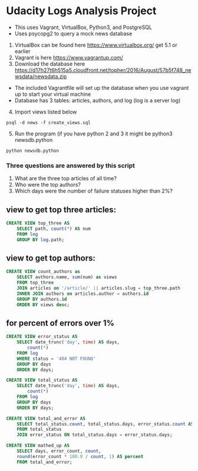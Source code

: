 # Udacity Logs Analysis Project

* This uses Vagrant, VirtualBox, Python3, and PostgreSQL
* Uses psycopg2 to query a mock news database
1. VirtualBox can be found here https://www.virtualbox.org/ get 5.1 or earlier
2. Vagrant is here https://www.vagrantup.com/
3. Download the database here https://d17h27t6h515a5.cloudfront.net/topher/2016/August/57b5f748_newsdata/newsdata.zip
* The included Vagrantfile will set up the database when you use vagrant up to start your virtual machine
* Database has 3 tables: articles, authors, and log (log is a server log)
4. Import views listed below
```
psql -d news -f create_views.sql
```
5. Run the program (if you have python 2 and 3 it might be python3 newsdb.python
```
python newsdb.python
```



### Three questions are answered by this script
1. What are the three top articles of all time?
2. Who were the top authors?
3. Which days were the number of failure statuses higher than 2%?


## view to get top three articles:

```sql
CREATE VIEW top_three AS  
	SELECT path, count(*) AS num
	FROM log
	GROUP BY log.path;
```

## view to get top authors:

```sql
CREATE VIEW count_authors as
	SELECT authors.name, sum(num) as views
	FROM top_three
	JOIN articles on '/article/' || articles.slug = top_three.path
	INNER JOIN authors on articles.author = authors.id
	GROUP BY authors.id
	ORDER BY views desc;
```

## for percent of errors over 1%

```sql
CREATE VIEW error_status AS 
	SELECT date_trunc('day', time) AS days, 
		count(*) 
	FROM log 
	WHERE status = '404 NOT FOUND' 
	GROUP BY days 
	ORDER BY days;
```

```sql
CREATE VIEW total_status AS 
	SELECT date_trunc('day', time) AS days, 
		count(*) 
	FROM log 
	GROUP BY days 
	ORDER BY days;
```

```sql
CREATE VIEW total_and_error AS 
	SELECT total_status.count, total_status.days, error_status.count AS error_count 
	FROM total_status 
	JOIN error_status ON total_status.days = error_status.days;
```

```sql
CREATE VIEW mathed_up AS 
	SELECT days, error_count, count, 
	round(error_count * 100.0 / count, 1) AS percent 
	FROM total_and_error;
```
